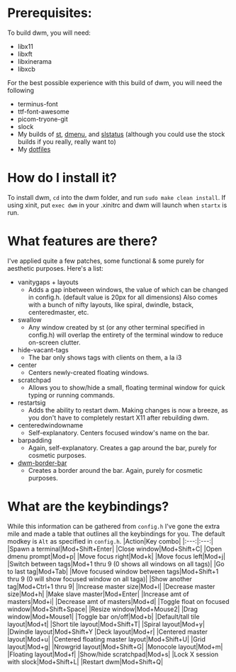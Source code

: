 # Prerequisites:
To build dwm, you will need:
* libx11
* libxft
* libxinerama
* libxcb

For the best possible experience with this build of dwm, you will need the following
* terminus-font
* ttf-font-awesome
* picom-tryone-git
* slock
* My builds of [st](https://github.com/joeldba/st), [dmenu](https://github.com/joeldba/dmenu), and [slstatus](https://github.com/joeldba/slstatus) (although you could use the stock builds if you really, really want to)
* My [dotfiles](https://github.com/joeldba/dotfiles)

# How do I install it?
To install dwm, `cd` into the dwm folder, and run `sudo make clean install`. If using xinit, put `exec dwm` in your .xinitrc and dwm will launch when `startx` is run.

# What features are there?
I've applied quite a few patches, some functional & some purely for aesthetic purposes. Here's a list:
* vanitygaps + layouts
  * Adds a gap inbetween windows, the value of which can be changed in config.h. (default value is 20px for all dimensions) Also comes with a bunch of nifty layouts, like spiral, dwindle, bstack, centeredmaster, etc. 
* swallow
  * Any window created by st (or any other terminal specified in config.h) will overlap the entirety of the terminal window to reduce on-screen clutter.
* hide-vacant-tags
  * The bar only shows tags with clients on them, a la i3
* center
  * Centers newly-created floating windows.
* scratchpad
  * Allows you to show/hide a small, floating terminal window for quick typing or running commands.
* restartsig
  * Adds the ability to restart dwm. Making changes is now a breeze, as you don't have to completely restart X11 after rebuilding dwm.
* centeredwindowname
  * Self-explanatory. Centers focused window's name on the bar.
* barpadding
  * Again, self-explanatory. Creates a gap around the bar, purely for cosmetic purposes.
* [dwm-border-bar](https://codemadness.org/paste/dwm-border-bar.patch)
  * Creates a border around the bar. Again, purely for cosmetic purposes.

# What are the keybindings?
While this information can be gathered from `config.h` I've gone the extra mile and made a table that outlines all the keybindings for you. The default modkey is `Alt` as specified in `config.h`.
|Action|Key combo|
|:---:|:---:|
|Spawn a terminal|Mod+Shift+Enter|
|Close window|Mod+Shift+C|
|Open dmenu prompt|Mod+p|
|Move focus right|Mod+k|
|Move focus left|Mod+j|
|Switch between tags|Mod+1 thru 9 (0 shows all windows on all tags)|
|Go to last tag|Mod+Tab|
|Move focused window between tags|Mod+Shift+1 thru 9 (0 will show focused window on all taga)|
|Show another tag|Mod+Ctrl+1 thru 9|
|Increase master size|Mod+l|
|Decrease master size|Mod+h|
|Make slave master|Mod+Enter|
|Increase amt of masters|Mod+i|
|Decrease amt of masters|Mod+d|
|Toggle float on focused window|Mod+Shift+Space|
|Resize window|Mod+Mouse2|
|Drag window|Mod+Mouse1|
|Toggle bar on/off|Mod+b|
|Default/tall tile layout|Mod+t|
|Short tile layout|Mod+Shift+T|
|Spiral layout|Mod+y|
|Dwindle layout|Mod+Shift+Y
|Deck layout|Mod+r|
|Centered master layout|Mod+u|
|Centered floating master layout|Mod+Shift+U|
|Grid layout|Mod+g|
|Nrowgrid layout|Mod+Shift+G|
|Monocole layout|Mod+m|
|Floating layout|Mod+f|
|Show/hide scratchpad|Mod+s|
|Lock X session with slock|Mod+Shift+L|
|Restart dwm|Mod+Shift+Q|

#

